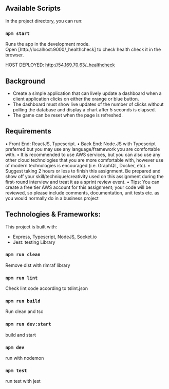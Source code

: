 ## Available Scripts

In the project directory, you can run:

### `npm start`

Runs the app in the development mode.\
Open [http://localhost:9000/_healthcheck] to check health check it in the browser.

HOST DEPLOYED: http://54.169.70.63/_healthcheck

## Background
- Create a simple application that can lively update a dashboard when a client 
application clicks on either the orange or blue button.
- The dashboard must show live updates of the number of clicks without polling the database and display a chart after 5 seconds is elapsed. 
- The game can be reset when the page is refreshed. 

## Requirements
• Front End: ReactJS, Typescript.
• Back End: Node.JS with Typescript preferred but you may use any 
language/framework you are comfortable with.
• It is recommended to use AWS services, but you can also use any other cloud 
technologies that you are more comfortable with, however use of modern 
technologies is encouraged (i.e. GraphQL, Docker, etc).
• Suggest taking 2 hours or less to finish this assignment. Be prepared and 
show off your skill/technique/creativity used on this assignment during the 
first-round interview and treat it as a sprint review event.
• Tips: You can create a free tier AWS account for this assignment; your code 
will be reviewed, so please include comments, documentation, unit tests etc. 
as you would normally do in a business project

## Technologies & Frameworks:

This project is built with:

- Express, Typescript, NodeJS, Socket.io
- Jest: testing Library

### `npm run clean`

Remove dist with rimraf library
### `npm run lint`

Check lint code according to tslint.json

### `npm run build`

Run clean and tsc

### `npm run dev:start`
build and start

### `npm dev`

run with nodemon

### `npm test`

run test with jest
